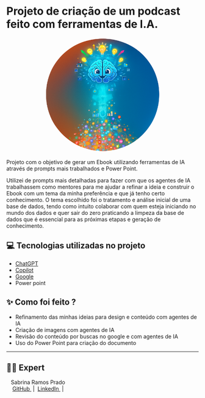 # Projeto de criação de um podcast feito com ferramentas de I.A.
<p align="center">
  <img 
    src="./Imagens/capa_circulo.png"
    width="300"
    height="300"
    style="border-radius: 50%; object-fit: cover;"
  />
</p>

Projeto com o objetivo de gerar um Ebook utilizando ferramentas de IA através de prompts mais trabalhados e Power Point.

Utilizei de prompts mais detalhadas para fazer com que os agentes de IA trabalhassem como mentores para me ajudar a refinar a ideia e construir o Ebook com um tema da minha preferência e que já tenho certo conhecimento. O tema escolhido foi o tratamento e análise inicial de uma base de dados, tendo como intuito colaborar com quem esteja iniciando no mundo dos dados e quer sair do zero praticando a limpeza da base de dados que é essencial para as próximas etapas e geração de conhecimento.

## 💻 Tecnologias utilizadas no projeto

- [ChatGPT](https://chat.openai.com/) 
- [Copilot](https://copilot.microsoft.com/)
- [Google](https://www.google.com/)
- Power point

## ✨ Como foi feito ?
- Refinamento das minhas ideias para design e conteúdo com agentes de IA
- Criação de imagens com agentes de IA
- Revisão do conteúdo por buscas no google e com agentes de IA
- Uso do Power Point para criação do documento

---
## 👨‍💻 Expert

<p>
    <p>&nbsp&nbsp&nbspSabrina Ramos Prado<br>
    &nbsp&nbsp&nbsp
    <a 
        href="https://github.com/srprado">
        GitHub
    </a>
    &nbsp;|&nbsp;
    <a 
        href="https://www.linkedin.com/in/sabrinarprado/">
        LinkedIn
    </a>
    &nbsp;|&nbsp;
   </p>
</p>
<br/><br/>
<p>

